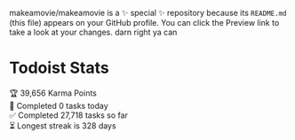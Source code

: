 makeamovie/makeamovie is a ✨ special ✨ repository because its `README.md` (this file) appears on your GitHub profile.
You can click the Preview link to take a look at your changes. darn right ya can

# Todoist Stats

<!-- TODO-IST:START -->
🏆  39,656 Karma Points           
🌸  Completed 0 tasks today           
✅  Completed 27,718 tasks so far           
⏳  Longest streak is 328 days
<!-- TODO-IST:END -->